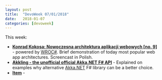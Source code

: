 ```yaml
---
layout: post
title:  "DevoWeek 07/01/2018"
date:   2018-01-07
categories: [devoweek]
---
```


This week:

* **[Konrad Kokosa: Nowoczesna architektura aplikacji webowych [no. 9]](https://www.youtube.com/watch?v=tTM-RaGzm5w)** - powered by [WROC#](https://www.facebook.com/WrocSharp/). Brief demonstration of today most popular web app architectures. Screencast in Polish.
* **[Akkling - the unofficial official Akka.NET F# API](https://www.miles.no/blogg/tema/teknisk/akkling---the-unofficial-official-akkanet-f-api)** - Explained on examples why alternative [Akka.NET](http://getakka.net/) F# library can be a better choice.
* **[Item]()** - 
                            
